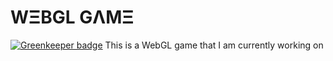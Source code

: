 # WΞBGL GΛΜΞ

[![Greenkeeper badge](https://badges.greenkeeper.io/pepebecker/webgl-game.svg)](https://greenkeeper.io/)
This is a WebGL game that I am currently working on
